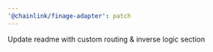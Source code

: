 ```yaml
---
'@chainlink/finage-adapter': patch
---
```


Update readme with custom routing & inverse logic section
